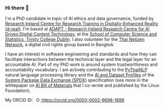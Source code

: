 ### Hi there 👋

<!--
**bact/bact** is a ✨ _special_ ✨ repository because its `README.md` (this file) appears on your GitHub profile.

Here are some ideas to get you started:

- 🔭 I’m currently working on ...
- 🌱 I’m currently learning ...
- 👯 I’m looking to collaborate on ...
- 🤔 I’m looking for help with ...
- 💬 Ask me about ...
- 📫 How to reach me: ...
- 😄 Pronouns: ...
- ⚡ Fun fact: ...
-->

I'm a PhD candidate in topic of AI ethics and data governance, funded by [Research Ireland Centre for Research Training in Digitally-Enhanced Reality (d-real)](https://d-real.ie/). I'm based at [ADAPT - Research Ireland Research Centre for AI Driven Digital Content Technology](https://www.adaptcentre.ie/), at the [School of Computer Science and Statistics, Trinity College Dublin](https://www.scss.tcd.ie/). I also volunteer for the [Thai Netizen Network](https://twitter.com/thainetizen), a digital civil rights group based in Bangkok.

I have an interest in software engineering and standards and how they can facilitate interactions between the technical layer and the legal layer for an accountable AI. Part of my PhD work is around system trustworthiness and accountability vocabulary. I am actively contributing to the [PyThaiNLP](https://github.com/PyThaiNLP/pythainlp/) natural language processing library and the [AI and Dataset Profiles](https://www.linuxfoundation.org/research/ai-bom) of the [System Package Data Exchange (SPDX)](https://github.com/spdx/spdx-spec) specification (see more in the whitepaper on [AI Bill of Materials](https://www.linuxfoundation.org/research/ai-bom) that I co-wrote and published by the Linux Foundation).

My ORCID iD: <a
    id="cy-effective-orcid-url"
    class="underline"
     href="https://orcid.org/0000-0002-9698-1899"
     target="orcid.widget"
     rel="me noopener noreferrer"
     style="vertical-align: top">
     <img
        src="https://orcid.org/sites/default/files/images/orcid_16x16.png"
        style="width: 1em; margin-inline-start: 0.5em"
        alt="ORCID iD icon"/>
      https://orcid.org/0000-0002-9698-1899
    </a>
